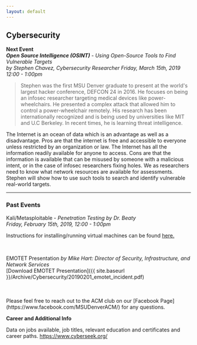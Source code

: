 ```yaml
---
layout: default
---
```

## Cybersecurity
**Next Event**<br>
***Open Source Intelligence (OSINT)*** - *Using Open-Source Tools to Find Vulnerable Targets*<br>
*by Stephen Chavez, Cybersecurity Researcher
Friday, March 15th, 2019<br>
12:00 - 1:00pm*
<br>

> Stephen was the first MSU Denver graduate to present at the world's largest hacker conference, DEFCON 24 in 2016. He focuses on being an infosec researcher targeting medical devices like power-wheelchairs. He presented a complex attack that allowed him to control a power-wheelchair remotely. His research has been internationally recognized and is being used by universities like MIT and U.C Berkeley. In recent times, he is learning threat intelligence.

The Internet is an ocean of data which is an advantage as well as a disadvantage. Pros are that the internet is free and accessible to everyone unless restricted by an organization or law. The Internet has all the information readily available for anyone to access. Cons are that the information is available that can be misused by someone with a malicious intent, or in the case of infosec researchers fixing holes. We as researchers need to know what network resources are available for assessments.  
Stephen will show how to use such tools to search and identify vulnerable real-world targets.

- - - 

### Past Events <br>

Kali/Metasploitable - *Penetration Testing
by Dr. Beaty*<br>
*Friday, February 15th, 2019, 12:00 - 1:00pm*
<br>

Instructions for installing/running virtual machines can be found [here.](https://www.howtogeek.com/196060/beginner-geek-how-to-create-and-use-virtual-machines/)

<br>

EMOTET Presentation
*by Mike Hart: Director of Security, Infrastructure,
and Network Services*<br>
[Download EMOTET Presentation]({{ site.baseurl }}/Archive/Cybersecurity/20190201_emotet_incident.pdf)

<br>
<br>
Please feel free to reach out to the ACM club on our [Facebook Page](https://www.facebook.com/MSUDenverACM/) for any questions.

**Career and Additional Info**

Data on jobs available, job titles, relevant education and certificates and career paths. <https://www.cyberseek.org/>

